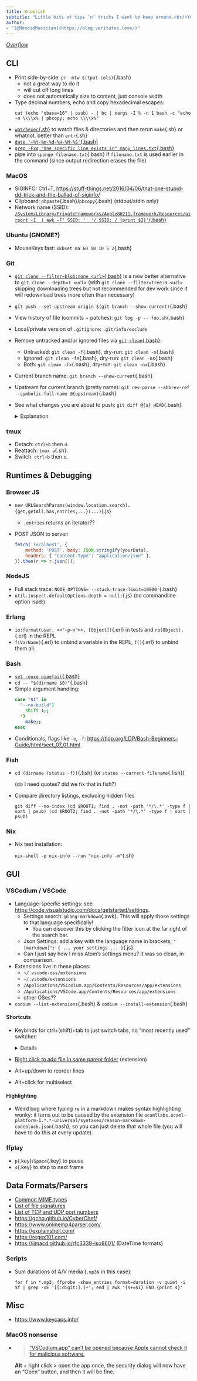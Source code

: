 ```yaml
---
title: Knowlish
subtitle: "Little bits of tips ʼnʼ tricks I want to keep around.<br/>You may find it useful too sometimes \\^.\\^"
author:
- "[@MonoidMusician](https://blog.veritates.love/)"
---
```


_[Overflow](knowlish_overflow.html)_

## CLI

- Print side-by-side: `pr -mtw $(tput cols)`{.bash}
  - not a great way to do it
  - will cut off long lines
  - does not automatically size to content, just console width
- Type decimal numbers, echo and copy hexadecimal escapes:
  ```fish
  cat (echo "obase=16" | psub) - | bc | xargs -I % -n 1 bash -c "echo -n \\\\x% | pbcopy; echo \\\\x%"
  ```
- [`watchexec`{.sh}](https://github.com/watchexec/watchexec/tree/main/crates/cli#usage-examples) to watch files & directories and then rerun `make`{.sh} or whatnot. better than `entr`{.sh}
- [`date '+%Y-%m-%d-%H-%M-%S'`{.bash}](https://stackoverflow.com/questions/1401482/yyyy-mm-dd-format-date-in-shell-script#answer-1401495)
- [`grep -Fxq "One specific line exists in" many_lines.txt`{.bash}](https://stackoverflow.com/questions/4749330/how-to-test-if-string-exists-in-file-with-bash#answer-4749368)
- pipe into `sponge filename.txt`{.bash} if `filename.txt` is used earlier in the command (since output redirection erases the file)

### MacOS

- SIGINFO: Ctrl+T, https://stuff-things.net/2016/04/06/that-one-stupid-dd-trick-and-the-ballad-of-siginfo/
- Clipboard: `pbpaste`{.bash}/`pbcopy`{.bash} (stdout/stdin only)
- Network name (SSID): [`/System/Library/PrivateFrameworks/Apple80211.framework/Resources/airport -I  | awk -F' SSID: '  '/ SSID: / {print $2}'`{.bash}](https://stackoverflow.com/questions/4481005/get-wireless-ssid-through-shell-script-on-mac-os-x#answer-4481019)

### Ubuntu (GNOME?)

- MouseKeys fast: `xkbset ma 60 10 10 5 2`{.bash}

### Git

- [`git clone --filter=blob:none <url>`{.bash}](https://github.blog/2020-12-21-get-up-to-speed-with-partial-clone-and-shallow-clone/) is a new better alternative to `git clone --depth=1 <url>` (with `git clone --filter=tree:0 <url>` skipping downloading trees but not recommended for dev work since it will redownload trees more often than necessary)
- `git push --set-upstream origin $(git branch --show-current)`{.bash}
- View history of file (commits + patches): `git log -p -- foo.sh`{.bash}
- Local/private version of `.gitignore`: `.git/info/exclude`
- Remove untracked and/or ignored files via [`git clean`{.bash}](https://git-scm.com/docs/git-clean):
  - Untracked: `git clean -f`{.bash}, dry-run: `git clean -n`{.bash}
  - Ignored: `git clean -fX`{.bash}, dry-run: `git clean -nX`{.bash}
  - Both: `git clean -fx`{.bash}, dry-run: `git clean -nx`{.bash}
- Current branch name: `git branch --show-current`{.bash}
- Upstream for current branch (pretty name): `git rev-parse --abbrev-ref --symbolic-full-name @{upstream}`{.bash}
- See what changes you are about to push: `git diff @{u} HEAD`{.bash}

  <details class="Details">

  <summary>Explanation</summary>

  First it [finds the upstream `@{u}`/`@{upstream}`](https://git-scm.com/docs/git-rev-parse#Documentation/git-rev-parse.txt-emltbranchnamegtupstreamemegemmasterupstreamememuem) for the current branch.

  `HEAD` means to compare against the currently committed changes, not whatever files are in your working tree.

  </details>

### tmux

- Detach: `ctrl+b` then `d`.
- Reattach: `tmux a`{.sh}.
- Switch: `ctrl+b` then `s`.

## Runtimes & Debugging

### Browser JS

- `new URLSearchParams(window.location.search).{get,getAll,has,entries,...}(...)`{.js}
  - `.entries` returns an iterator??
- POST JSON to server:

  ```js
  fetch('localhost', {
      method: 'POST', body: JSON.stringify(yourData),
      headers: { "Content-Type": "application/json" },
  }).then(r => r.json());
  ```

### NodeJS

- Full stack trace: `NODE_OPTIONS='--stack-trace-limit=10000'`{.bash}
- `util.inspect.defaultOptions.depth = null;`{.js} (no commandline option :sad:)

### Erlang

- `io:format(user, <<"~p~n">>, [Object])`{.erl} in tests and `rp(Object).`{.erl} in the REPL
- `f(VarName)`{.erl} to unbind a variable in the REPL, `f()`{.erl} to unbind them all.

### Bash

- [`set -euxo pipefail`{.bash}](https://gist.github.com/mohanpedala/1e2ff5661761d3abd0385e8223e16425)
- `cd -- "$(dirname $0)"`{.bash}
- Simple argument handling:
  ```bash
  case "$1" in
    "--no-build")
      shift 1;;
    *)
      make;;
  esac
  ```
- Conditionals, flags like `-e`, `-f`: https://tldp.org/LDP/Bash-Beginners-Guide/html/sect_07_01.html

### Fish

- `cd (dirname (status -f))`{.fish} (or `status --current-filename`{.fish})

  (do I need quotes? did we fix that in fish?)

- Compare directory listings, excluding hidden files

  ```fish
  git diff --no-index (cd $ROOT1; find . -not -path '*/\.*' -type f | sort | psub) (cd $ROOT2; find . -not -path '*/\.*' -type f | sort | psub)
  ```

### Nix

- Nix test installation:

  `nix-shell -p nix-info --run "nix-info -m"`{.sh}

## GUI

### VSCodium / VSCode

- Language-specific settings: see https://code.visualstudio.com/docs/getstarted/settings.
  - Settings search: `@lang:markdown`{.awk}.
    This will apply those settings to that language specifically!
    - You can discover this by clicking the filter icon at the far right of the search bar.
  - Json Settings: add a key with the language name in brackets, `"[markdown]": { ... your settings ... }`{.js}.
  - Can I just say how I miss Atomʼs settings menu?
    It was so clean, in comparison.
- Extensions live in these places:
  - `~/.vscode-oss/extensions`
  - `~/.vscode/extensions`
  - `/Applications/VSCodium.app/Contents/Resources/app/extensions`
  - `/Applications/VSCode.app/Contents/Resources/app/extensions`
  - other OSes??
- `codium --list-extensions`{.bash} & `codium --install-extension`{.bash}

#### Shortcuts

- Keybinds for ctrl+(shift)+tab to just switch tabs, no “most recently used” switcher:

  <details class="Details">

  <summary>Details</summary>

  From [“Is there a quick change tabs function in Visual Studio Code?”](https://stackoverflow.com/questions/38957302/is-there-a-quick-change-tabs-function-in-visual-studio-code/38978993#38978993):

  ```json
  [
    {
        "key": "ctrl+tab",
        "command": "workbench.action.nextEditorInGroup"
    },
    {
        "key": "ctrl+shift+tab",
        "command": "workbench.action.previousEditorInGroup"
    },
  ]
  ```

  (or `workbench.action.{next,previous}Editor`{.bash} to have it apply across windows instead of wrapping around)

  > By default, Ctrl+Tab in Visual Studio Code cycles through tabs in order of most recently used. This is confusing because it depends on hidden state.
  >
  > Web browsers cycle through tabs in visible order. This is much more intuitive.
  </details>
- [Right click to add file in same parent folder](https://github.com/microsoft/vscode/issues/83693#issuecomment-782810618) (extension)
- Alt+up/down to reorder lines
- Alt+click for multiselect

#### Highlighting

- Weird bug where typing `re` in a markdown makes syntax highlighting wonky: it turns out to be caused by the extension file `ocamllabs.ocaml-platform-1.*.*-universal/syntaxes/reason-markdown-codeblock.json`{.bash}, so you can just delete that whole file (you will have to do this at every update).

### ffplay

- `p`{.key}/`Space`{.key} to pause
- `s`{.key} to step to next frame

## Data Formats/Parsers

- [Common MIME types](https://developer.mozilla.org/en-US/docs/Web/HTTP/Basics_of_HTTP/MIME_types/Common_types)
- [List of file signatures](https://en.wikipedia.org/wiki/List_of_file_signatures)
- [List of TCP and UDP port numbers](https://en.wikipedia.org/wiki/List_of_TCP_and_UDP_port_numbers)
- https://gchq.github.io/CyberChef/
- https://www.onlinemp4parser.com/
- https://explainshell.com/
- https://regex101.com/
- https://ijmacd.github.io/rfc3339-iso8601/ (DateTime formats)

### Scripts

- Sum durations of A/V media (`.mp3`s in this case):

  ```fish
  for f in *.mp3; ffprobe -show_entries format=duration -v quiet -i $f | grep -oE '[[:digit:].]+'; end | awk '{s+=$1} END {print s}'
  ```

## Misc

- https://www.keycaps.info/
<!-- https://www.codetinkerer.com/is-shell-portable/ -->
  <!-- ^ ugh ai generated images -->
<!-- https://book.hacktricks.xyz/pentesting-web/content-security-policy-csp-bypass -->

### MacOS nonsense

- > [“VSCodium.app” can’t be opened because Apple cannot check it for malicious software.](https://github.com/VSCodium/vscodium/issues/228#issuecomment-510788465)

  **Alt** + right click > open the app once, the security dialog will now have an “Open” button, and then it will be fine.
